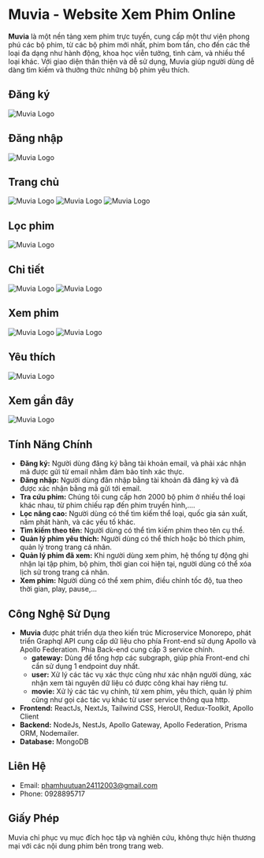 # Muvia - Website Xem Phim Online

**Muvia** là một nền tảng xem phim trực tuyến, cung cấp một thư viện phong phú các bộ phim, từ các bộ phim mới nhất, phim bom tấn, cho đến các thể loại đa dạng như hành động, khoa học viễn tưởng, tình cảm, và nhiều thể loại khác. Với giao diện thân thiện và dễ sử dụng, Muvia giúp người dùng dễ dàng tìm kiếm và thưởng thức những bộ phim yêu thích.

## Đăng ký
![Muvia Logo](clients/muvia/public/readme_07.png)
## Đăng nhập
![Muvia Logo](clients/muvia/public/readme_08.png)
## Trang chủ
![Muvia Logo](clients/muvia/public/readme_01.png)
![Muvia Logo](clients/muvia/public/readme_home_01.png)
![Muvia Logo](clients/muvia/public/readme_home_02.png)
## Lọc phim
![Muvia Logo](clients/muvia/public/readme_02.png)
## Chi tiết
![Muvia Logo](clients/muvia/public/readme_03.png)
![Muvia Logo](clients/muvia/public/readme_detail_01.png)
## Xem phim
![Muvia Logo](clients/muvia/public/readme_04.png)
![Muvia Logo](clients/muvia/public/readme_watching_01.png)
## Yêu thích
![Muvia Logo](clients/muvia/public/readme_05.png)
## Xem gần đây
![Muvia Logo](clients/muvia/public/readme_06.png)

## Tính Năng Chính

- **Đăng ký:** Người dùng đăng ký bằng tài khoản email, và phải xác nhận mã được gửi từ email nhằm đảm bảo tính xác thực.
- **Đăng nhập:** Người dùng đăn nhập bằng tài khoản đã đăng ký và đã được xác nhận bằng mã gửi tới email.
- **Tra cứu phim:** Chúng tôi cung cấp hơn 2000 bộ phim ở nhiều thể loại khác nhau, từ phim chiếu rạp đến phim truyền hình,....
- **Lọc nâng cao:** Người dùng có thể tìm kiếm thể loại, quốc gia sản xuất, năm phát hành, và các yếu tố khác.
- **Tìm kiếm theo tên:** Người dùng có thể tìm kiếm phim theo tên cụ thể.
- **Quản lý phim yêu thích:** Người dùng có thể thích hoặc bỏ thích phim, quản lý trong trang cá nhân.
- **Quản lý phim đã xem:** Khi người dùng xem phim, hệ thống tự động ghi nhận lại tập phim, bộ phim, thời gian coi hiện tại, người dùng có thể xóa lịch sử trong trang cá nhân.
- **Xem phim:** Người dùng có thể xem phim, điều chỉnh tốc độ, tua theo thời gian, play, pause,... 


## Công Nghệ Sử Dụng

- **Muvia** được phát triển dựa theo kiến trúc Microservice Monorepo, phát triển Graphql API cung cấp dữ liệu cho phía Front-end sử dụng Apollo và Apollo Federation. Phía Back-end cung cấp 3 service chính.
  - **gateway:** Dùng để tổng hợp các subgraph, giúp phía Front-end chỉ cần sử dụng 1 endpoint duy nhất.
  - **user:** Xử lý các tác vụ xác thực cũng như xác nhận người dùng, xác nhận xem tài nguyên dữ liệu có được công khai hay riêng tư.
  - **movie:** Xử lý các tác vụ chính, từ xem phim, yêu thích, quản lý phim cũng như gọi các tác vụ khác từ user service thông qua http.
- **Frontend:** ReactJs, NextJs, Tailwind CSS, HeroUI, Redux-Toolkit, Apollo Client
- **Backend:** NodeJs, NestJs, Apollo Gateway, Apollo Federation, Prisma ORM, Nodemailer.
- **Database:** MongoDB

## Liên Hệ

- Email: phamhuutuan24112003@gmail.com
- Phone: 0928895717


## Giấy Phép

Muvia chỉ phục vụ mục đích học tập và nghiên cứu, không thực hiện thương mại với các nội dung phim bên trong trang web. 
